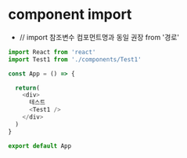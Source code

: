 # component import
* // import 참조변수 컴포먼트명과 동일 권장 from '경로'
```javascript
import React from 'react'
import Test1 from './components/Test1'

const App = () => {

  return(
    <div>
      테스트
      <Test1 />
    </div>
  )
}

export default App
```
